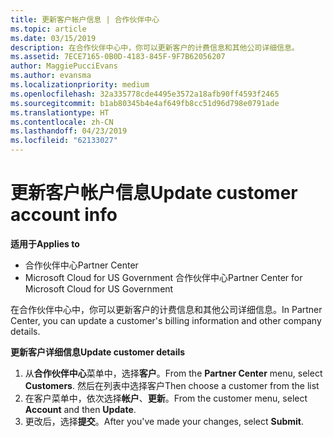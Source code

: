 ```yaml
---
title: 更新客户帐户信息 | 合作伙伴中心
ms.topic: article
ms.date: 03/15/2019
description: 在合作伙伴中心中，你可以更新客户的计费信息和其他公司详细信息。
ms.assetid: 7ECE7165-0B0D-4183-845F-9F7B62056207
author: MaggiePucciEvans
ms.author: evansma
ms.localizationpriority: medium
ms.openlocfilehash: 32a335778cde4495e3572a18afb90ff4593f2465
ms.sourcegitcommit: b1ab80345b4e4af649fb8cc51d96d798e0791ade
ms.translationtype: HT
ms.contentlocale: zh-CN
ms.lasthandoff: 04/23/2019
ms.locfileid: "62133027"
---
```

# <a name="update-customer-account-info"></a><span data-ttu-id="8b961-103">更新客户帐户信息</span><span class="sxs-lookup"><span data-stu-id="8b961-103">Update customer account info</span></span>

<span data-ttu-id="8b961-104">**适用于**</span><span class="sxs-lookup"><span data-stu-id="8b961-104">**Applies to**</span></span>

-  <span data-ttu-id="8b961-105">合作伙伴中心</span><span class="sxs-lookup"><span data-stu-id="8b961-105">Partner Center</span></span>
-  <span data-ttu-id="8b961-106">Microsoft Cloud for US Government 合作伙伴中心</span><span class="sxs-lookup"><span data-stu-id="8b961-106">Partner Center for Microsoft Cloud for US Government</span></span>


<span data-ttu-id="8b961-107">在合作伙伴中心中，你可以更新客户的计费信息和其他公司详细信息。</span><span class="sxs-lookup"><span data-stu-id="8b961-107">In Partner Center, you can update a customer's billing information and other company details.</span></span>

<span data-ttu-id="8b961-108">**更新客户详细信息**</span><span class="sxs-lookup"><span data-stu-id="8b961-108">**Update customer details**</span></span>

1.  <span data-ttu-id="8b961-109">从**合作伙伴中心**菜单中，选择**客户**。</span><span class="sxs-lookup"><span data-stu-id="8b961-109">From the **Partner Center** menu, select **Customers**.</span></span> <span data-ttu-id="8b961-110">然后在列表中选择客户</span><span class="sxs-lookup"><span data-stu-id="8b961-110">Then choose a customer from the list</span></span>
2.  <span data-ttu-id="8b961-111">在客户菜单中，依次选择**帐户**、**更新**。</span><span class="sxs-lookup"><span data-stu-id="8b961-111">From the customer menu, select **Account** and then **Update**.</span></span>
3.  <span data-ttu-id="8b961-112">更改后，选择**提交**。</span><span class="sxs-lookup"><span data-stu-id="8b961-112">After you've made your changes, select **Submit**.</span></span>

 

 



